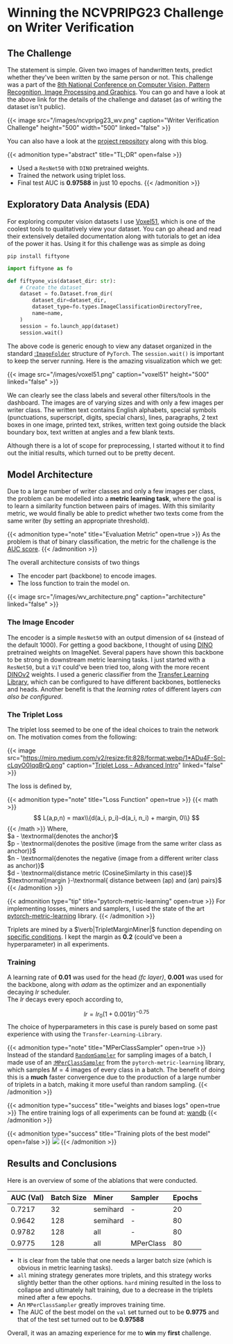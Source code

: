 # Winning the NCVPRIPG23 Challenge on Writer Verification

<!--more-->
## The Challenge
The statement is simple. Given two images of handwritten texts, predict whether they've been written by the same person or not. This challenge was a part of the [8th National Conference on Computer Vision, Pattern Recognition, Image Processing and Graphics](https://vl2g.github.io/challenges/wv2023). You can go and have a look at the above link for the details of the challenge and dataset (as of writing the dataset isn't public).  

{{< image src="/images/ncvpripg23_wv.png" caption="Writer Verification Challenge" height="500" width="500" linked="false" >}}

You can also have a look at the [project repository](https://github.com/cs-mshah/NCVPRIPG2023_Writer_Verification) along with this blog.


{{< admonition type="abstract" title="TL;DR" open=false >}}
- Used a `ResNet50` with `DINO` pretrained weights.
- Trained the network using triplet loss.
- Final test AUC is **0.97588** in just 10 epochs.
{{< /admonition >}}

## Exploratory Data Analysis (EDA)
For exploring computer vision datasets I use [Voxel51](https://docs.voxel51.com/), which is one of the coolest tools to qualitatively view your dataset. You can go ahead and read their extensively detailed documentation along with tutorials to get an idea of the power it has. Using it for this challenge was as simple as doing

`pip install fiftyone`

```python
import fiftyone as fo

def fiftyone_vis(dataset_dir: str):
    # Create the dataset
    dataset = fo.Dataset.from_dir(
        dataset_dir=dataset_dir,
        dataset_type=fo.types.ImageClassificationDirectoryTree,
        name=name,
    )
    session = fo.launch_app(dataset)
    session.wait()
```

The above code is generic enough to view any dataset organized in the standard [:`ImageFolder`](https://pytorch.org/vision/stable/generated/torchvision.datasets.ImageFolder.html#imagefolder) structure of `PyTorch`. The `session.wait()` is important to keep the server running. Here is the amazing visualization which we get:

{{< image src="/images/voxel51.png" caption="voxel51" height="500" linked="false" >}}

We can clearly see the class labels and several other filters/tools in the dashboard. The images are of varying sizes and with only a few images per writer class. The written text contains English alphabets, special symbols (punctuations, superscript, digits, special chars), lines, paragraphs, 2 text boxes in one image, printed text, strikes, written text going outside the black boundary box, text written at angles and a few blank texts.  

Although there is a lot of scope for preprocessing, I started without it to find out the initial results, which turned out to be pretty decent.
## Model Architecture
Due to a large number of writer classes and only a few images per class, the problem can be modelled into a **metric learning task**, where the goal is to learn a similarity function between pairs of images. With this similarity metric, we would finally be able to predict whether two texts come from the same writer (by setting an appropriate threshold).  

{{< admonition type="note" title="Evaluation Metric" open=true >}}
As the problem is that of binary classification, the metric for the challenge is the [AUC score](https://analyticsindiamag.com/complete-guide-to-understanding-roc-curves/).
{{< /admonition >}}

The overall architecture consists of two things
- The encoder part (backbone) to encode images.
- The loss function to train the model on.

{{< image src="/images/wv_architecture.png" caption="architecture" linked="false" >}}
### The Image Encoder
The encoder is a simple `ResNet50` with an output dimension of `64` (instead of the default 1000). For getting a good backbone, I thought of using [DINO](https://github.com/facebookresearch/dino) pretrained weights on ImageNet. Several papers have shown this backbone to be strong in downstream metric learning tasks. I just started with a `ResNet50`, but a `ViT` could've been tried too, along with the more recent [DINOv2](https://github.com/facebookresearch/dinov2) weights. I used a generic classifier from the [Transfer Learning Library](https://github.com/thuml/Transfer-Learning-Library/blob/master/tllib/modules/classifier.py), which can be configured to have different backbones, bottlenecks and heads. Another benefit is that the *learning rates* of different layers *can also be configured*.

### The Triplet Loss
The triplet loss seemed to be one of the ideal choices to train the network on. The motivation comes from the following:

{{< image src="https://miro.medium.com/v2/resize:fit:828/format:webp/1*ADu4F-SoI-cLqyO0IqqBrQ.png" caption="[Triplet Loss - Advanced Intro](https://towardsdatascience.com/triplet-loss-advanced-intro-49a07b7d8905)" linked="false" >}}

The loss is defined by,

{{< admonition type="note" title="Loss Function" open=true >}}
{{< math >}}
$$
    L(a,p,n) = max\\{d(a_i, p_i)-d(a_i, n_i) + margin, 0\\}
$$
{{< /math >}}
Where,  
$a - \textnormal{denotes the anchor}$  
$p - \textnormal{denotes the positive (image from the same writer class as anchor)}$  
$n - \textnormal{denotes the negative (image from a different writer class as anchor)}$  
$d - \textnormal{distance metric (CosineSimilarty in this case)}$  
$\textnormal{margin }-\textnormal{ distance between (ap) and (an) pairs}$
{{< /admonition >}}

{{< admonition type="tip" title="pytorch-metric-learning" open=true >}}
For implementing losses, miners and samplers, I used the state of the art [pytorch-metric-learning](https://github.com/KevinMusgrave/pytorch-metric-learning) library.
{{< /admonition >}}

Triplets are mined by a $\verb|TripletMarginMiner|$ function depending on [specific conditions](https://kevinmusgrave.github.io/pytorch-metric-learning/miners/\#tripletmarginminer). I kept the margin as **0.2** (could've been a hyperparameter) in all experiments.

### Training

A learning rate of **0.01** was used for the head *(fc layer)*, **0.001** was used for the backbone, along with *adam* as the optimizer and an exponentially decaying $lr$ scheduler.  
The $lr$ decays every epoch according to,

$$lr = lr_0(1 + 0.001lr)^{-0.75}$$
The choice of hyperparameters in this case is purely based on some past experience with using the `Transfer-Learning-Library`.

{{< admonition type="note" title="MPerClassSampler" open=true >}}
Instead of the standard [`RandomSampler`](https://pytorch.org/docs/stable/data.html#torch.utils.data.RandomSampler) for sampling images of a batch, I made use of an [:`MPerClassSampler`](https://kevinmusgrave.github.io/pytorch-metric-learning/samplers/#mperclasssampler) from the `pytorch-metric-learning` library, which samples $M=4$ images of every class in a batch. The benefit of doing this is a **much** faster convergence due to the production of a large number of triplets in a batch, making it more useful than random sampling.
{{< /admonition >}}

{{< admonition type="success" title="weights and biases logs" open=true >}}
The entire training logs of all experiments can be found at: [wandb](https://wandb.ai/manan-shah/NCVPRIPG23-Writer-Verification?workspace=user-manan-shah)
{{< /admonition >}}

{{< admonition type="success" title="Training plots of the best model" open=false >}}
![](https://i.imgur.com/6fEOyWh.png)
{{< /admonition >}}

## Results and Conclusions
Here is an overview of some of the ablations that were conducted.

|AUC (Val)|Batch Size|Miner|Sampler|Epochs|
|:--|:--|:--|:--|:--|
|0.7217 |32|semihard|-|20|
|0.9642 |128|semihard|-|80|
|0.9782|128|all|-|80|
|0.9775 |128|all|MPerClass|80|

- It is clear from the table that one needs a larger batch size (which is obvious in metric learning tasks).
- `all` mining strategy generates more triplets, and this strategy works slightly better than the other options. `hard` mining resulted in the loss to collapse and ultimately halt training, due to a decrease in the triplets mined after a few epochs.
- An `MPerClassSampler` greatly improves training time.
- The AUC of the best model on the `val` set turned out to be **0.9775** and that of the test set turned out to be **0.97588**

Overall, it was an amazing experience for me to **win** my **first** challenge.
